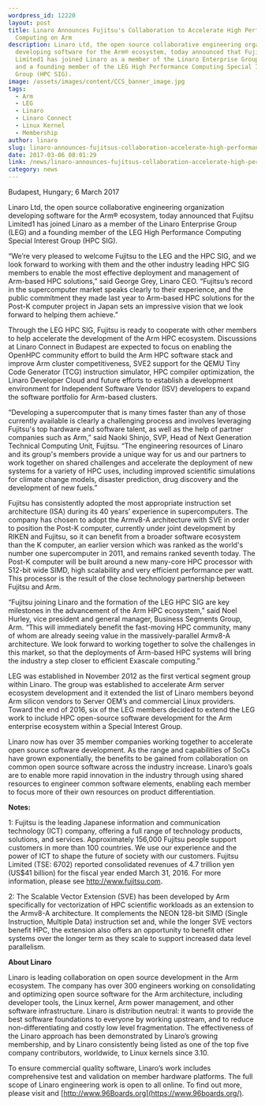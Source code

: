 ```yaml
---
wordpress_id: 12220
layout: post
title: Linaro Announces Fujitsu's Collaboration to Accelerate High Performance
  Computing on Arm
description: Linaro Ltd, the open source collaborative engineering organization
  developing software for the Arm® ecosystem, today announced that Fujitsu
  Limited1 has joined Linaro as a member of the Linaro Enterprise Group (LEG)
  and a founding member of the LEG High Performance Computing Special Interest
  Group (HPC SIG).
image: /assets/images/content/CCS_banner_image.jpg
tags:
  - Arm
  - LEG
  - Linaro
  - Linaro Connect
  - Linux Kernel
  - Membership
author: linaro
slug: linaro-announces-fujitsus-collaboration-accelerate-high-performance-computing-arm
date: 2017-03-06 08:01:29
link: /news/linaro-announces-fujitsus-collaboration-accelerate-high-performance-computing-arm/
category: news
---
```

Budapest, Hungary; 6 March 2017

Linaro Ltd, the open source collaborative engineering organization developing software for the Arm® ecosystem, today announced that Fujitsu Limited1 has joined Linaro as a member of the Linaro Enterprise Group (LEG) and a founding member of the LEG High Performance Computing Special Interest Group (HPC SIG).

“We’re very pleased to welcome Fujitsu to the LEG and the HPC SIG, and we look forward to working with them and the other industry leading HPC SIG members to enable the most effective deployment and management of Arm-based HPC solutions,” said George Grey, Linaro CEO. “Fujitsu’s record in the supercomputer market speaks clearly to their experience, and the public commitment they made last year to Arm-based HPC solutions for the Post-K computer project in Japan sets an impressive vision that we look forward to helping them achieve.”

Through the LEG HPC SIG, Fujitsu is ready to cooperate with other members to help accelerate the development of the Arm HPC ecosystem. Discussions at Linaro Connect in Budapest are expected to focus on enabling the OpenHPC community effort to build the Arm HPC software stack and improve Arm cluster competitiveness, SVE2 support for the QEMU Tiny Code Generator (TCG) instruction simulator, HPC compiler optimization, the Linaro Developer Cloud and future efforts to establish a development environment for Independent Software Vendor (ISV) developers to expand the software portfolio for Arm-based clusters.

“Developing a supercomputer that is many times faster than any of those currently available is clearly a challenging process and involves leveraging Fujitsu's top hardware and software talent, as well as the help of partner companies such as Arm,” said Naoki Shinjo, SVP, Head of Next Generation Technical Computing Unit, Fujitsu. “The engineering resources of Linaro and its group's members provide a unique way for us and our partners to work together on shared challenges and accelerate the deployment of new systems for a variety of HPC uses, including improved scientific simulations for climate change models, disaster prediction, drug discovery and the development of new fuels.”

Fujitsu has consistently adopted the most appropriate instruction set architecture (ISA) during its 40 years’ experience in supercomputers. The company has chosen to adopt the Armv8-A architecture with SVE in order to position the Post-K computer, currently under joint development by RIKEN and Fujitsu, so it can benefit from a broader software ecosystem than the K computer, an earlier version which was ranked as the world's number one supercomputer in 2011, and remains ranked seventh today. The Post-K computer will be built around a new many-core HPC processor with 512-bit wide SIMD, high scalability and very efficient performance per watt. This processor is the result of the close technology partnership between Fujitsu and Arm.

“Fujitsu joining Linaro and the formation of the LEG HPC SIG are key milestones in the advancement of the Arm HPC ecosystem,” said Noel Hurley, vice president and general manager, Business Segments Group, Arm. “This will immediately benefit the fast-moving HPC community, many of whom are already seeing value in the massively-parallel Armv8-A architecture. We look forward to working together to solve the challenges in this market, so that the deployments of Arm-based HPC systems will bring the industry a step closer to efficient Exascale computing.”

LEG was established in November 2012 as the first vertical segment group within Linaro. The group was established to accelerate Arm server ecosystem development and it extended the list of Linaro members beyond Arm silicon vendors to Server OEM’s and commercial Linux providers. Toward the end of 2016, six of the LEG members decided to extend the LEG work to include HPC open-source software development for the Arm enterprise ecosystem within a Special Interest Group.

Linaro now has over 35 member companies working together to accelerate open source software development. As the range and capabilities of SoCs have grown exponentially, the benefits to be gained from collaboration on common open source software across the industry increase. Linaro’s goals are to enable more rapid innovation in the industry through using shared resources to engineer common software elements, enabling each member to focus more of their own resources on product differentiation.

**Notes:**

1: Fujitsu is the leading Japanese information and communication technology (ICT) company, offering a full range of technology products, solutions, and services. Approximately 156,000 Fujitsu people support customers in more than 100 countries. We use our experience and the power of ICT to shape the future of society with our customers. Fujitsu Limited (TSE: 6702) reported consolidated revenues of 4.7 trillion yen (US$41 billion) for the fiscal year ended March 31, 2016. For more information, please see <http://www.fujitsu.com>.

2: The Scalable Vector Extension (SVE) has been developed by Arm specifically for vectorization of HPC scientific workloads as an extension to the Armv8-A architecture. It complements the NEON 128-bit SIMD (Single Instruction, Multiple Data) instruction set and, while the longer SVE vectors benefit HPC, the extension also offers an opportunity to benefit other systems over the longer term as they scale to support increased data level parallelism.

**About Linaro**

Linaro is leading collaboration on open source development in the Arm ecosystem. The company has over 300 engineers working on consolidating and optimizing open source software for the Arm architecture, including developer tools, the Linux kernel, Arm power management, and other software infrastructure. Linaro is distribution neutral: it wants to provide the best software foundations to everyone by working upstream, and to reduce non-differentiating and costly low level fragmentation. The effectiveness of the Linaro approach has been demonstrated by Linaro’s growing membership, and by Linaro consistently being listed as one of the top five company contributors, worldwide, to Linux kernels since 3.10.

To ensure commercial quality software, Linaro’s work includes comprehensive test and validation on member hardware platforms. The full scope of Linaro engineering work is open to all online. To find out more, please visit [](<>) and [http://www.96Boards.org](https://www.96boards.org/).
